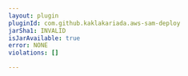 ```yaml
---
layout: plugin
pluginId: com.github.kaklakariada.aws-sam-deploy
jarSha1: INVALID
isJarAvailable: true
error: NONE
violations: []

---
```

